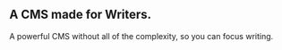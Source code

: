 ## A CMS made for Writers.

A powerful CMS without all of the complexity, so you can focus writing.
